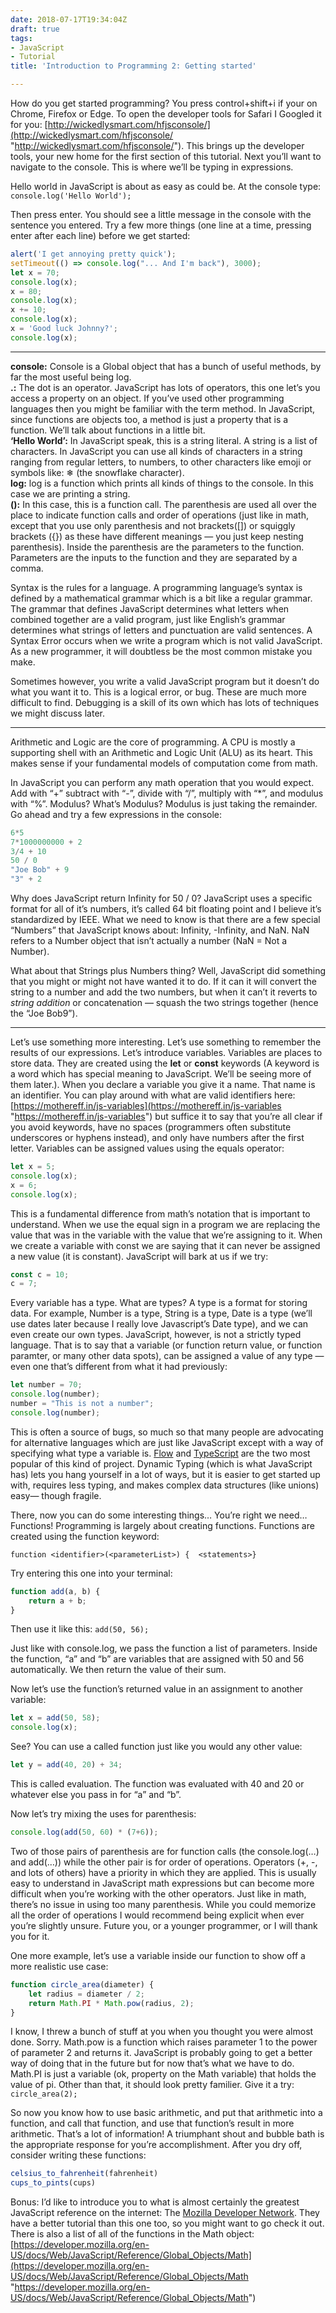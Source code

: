 ```yaml
---
date: 2018-07-17T19:34:04Z
draft: true
tags:
- JavaScript
- Tutorial
title: 'Introduction to Programming 2: Getting started'

---
```

How do you get started programming? You press control+shift+i if your on Chrome, Firefox or Edge. To open the developer tools for Safari I Googled it for you: [http://wickedlysmart.com/hfjsconsole/](http://wickedlysmart.com/hfjsconsole/ "http://wickedlysmart.com/hfjsconsole/"). This brings up the developer tools, your new home for the first section of this tutorial. Next you’ll want to navigate to the console. This is where we’ll be typing in expressions.

Hello world in JavaScript is about as easy as could be. At the console type: `console.log('Hello World');`

Then press enter. You should see a little message in the console with the sentence you entered. Try a few more things (one line at a time, pressing enter after each line) before we get started:

```javascript
alert('I get annoying pretty quick');
setTimeout(() => console.log("... And I'm back"), 3000);
let x = 70;
console.log(x);
x = 80;
console.log(x);
x += 10;
console.log(x);
x = 'Good luck Johnny?';
console.log(x);
```

***

**console:** Console is a Global object that has a bunch of useful methods, by far the most useful being log.  
**.:** The dot is an operator. JavaScript has lots of operators, this one let’s you access a property on an object. If you’ve used other programming languages then you might be familiar with the term method. In JavaScript, since functions are objects too, a method is just a property that is a function. We’ll talk about functions in a little bit.  
**‘Hello World’:** In JavaScript speak, this is a string literal. A string is a list of characters. In JavaScript you can use all kinds of characters in a string ranging from regular letters, to numbers, to other characters like emoji or symbols like: ❄ (the snowflake character).  
**log:** log is a function which prints all kinds of things to the console. In this case we are printing a string.  
**():** In this case, this is a function call. The parenthesis are used all over the place to indicate function calls and order of operations (just like in math, except that you use only parenthesis and not brackets(\[\]) or squiggly brackets ({}) as these have different meanings — you just keep nesting parenthesis). Inside the parenthesis are the parameters to the function. Parameters are the inputs to the function and they are separated by a comma.

Syntax is the rules for a language. A programming language’s syntax is defined by a mathematical grammar which is a bit like a regular grammar. The grammar that defines JavaScript determines what letters when combined together are a valid program, just like English’s grammar determines what strings of letters and punctuation are valid sentences. A Syntax Error occurs when we write a program which is not valid JavaScript. As a new programmer, it will doubtless be the most common mistake you make.

Sometimes however, you write a valid JavaScript program but it doesn’t do what you want it to. This is a logical error, or bug. These are much more difficult to find. Debugging is a skill of its own which has lots of techniques we might discuss later.

***

Arithmetic and Logic are the core of programming. A CPU is mostly a supporting shell with an Arithmetic and Logic Unit (ALU) as its heart. This makes sense if your fundamental models of computation come from math.

In JavaScript you can perform any math operation that you would expect. Add with “+” subtract with “-”, divide with “/”, multiply with “*”, and modulus with “%”. Modulus? What’s Modulus? Modulus is just taking the remainder. Go ahead and try a few expressions in the console:
```javascript
6*5
7*1000000000 + 2
3/4 + 10
50 / 0
"Joe Bob" + 9
"3" + 2
```

Why does JavaScript return Infinity for 50 / 0? JavaScript uses a specific format for all of it’s numbers, it’s called 64 bit floating point and I believe it’s standardized by IEEE. What we need to know is that there are a few special “Numbers” that JavaScript knows about: Infinity, -Infinity, and NaN. NaN refers to a Number object that isn’t actually a number (NaN = Not a Number).

What about that Strings plus Numbers thing? Well, JavaScript did something that you might or might not have wanted it to do. If it can it will convert the string to a number and add the two numbers, but when it can’t it reverts to _string addition_ or concatenation — squash the two strings together (hence the “Joe Bob9”).

***

Let’s use something more interesting. Let’s use something to remember the results of our expressions. Let’s introduce variables. Variables are places to store data. They are created using the **let** or **const** keywords (A keyword is a word which has special meaning to JavaScript. We’ll be seeing more of them later.). When you declare a variable you give it a name. That name is an identifier. You can play around with what are valid identifiers here: [https://mothereff.in/js-variables](https://mothereff.in/js-variables "https://mothereff.in/js-variables") but suffice it to say that you’re all clear if you avoid keywords, have no spaces (programmers often substitute underscores or hyphens instead), and only have numbers after the first letter. Variables can be assigned values using the equals operator:
```javascript
let x = 5;
console.log(x);
x = 6;
console.log(x);
```

This is a fundamental difference from math’s notation that is important to understand. When we use the equal sign in a program we are replacing the value that was in the variable with the value that we’re assigning to it. When we create a variable with const we are saying that it can never be assigned a new value (it is constant). JavaScript will bark at us if we try:
```javascript
const c = 10;
c = 7;
```

Every variable has a type. What are types? A type is a format for storing data. For example, Number is a type, String is a type, Date is a type (we’ll use dates later because I really love Javascript’s Date type), and we can even create our own types. JavaScript, however, is not a strictly typed language. That is to say that a variable (or function return value, or function paramter, or many other data spots), can be assigned a value of any type — even one that’s different from what it had previously:
```javascript
let number = 70;
console.log(number);
number = "This is not a number";
console.log(number);
```

This is often a source of bugs, so much so that many people are advocating for alternative languages which are just like JavaScript except with a way of specifying what type a variable is. [Flow](https://flow.org/en/) and [TypeScript](https://www.typescriptlang.org/) are the two most popular of this kind of project. Dynamic Typing (which is what JavaScript has) lets you hang yourself in a lot of ways, but it is easier to get started up with, requires less typing, and makes complex data structures (like unions) easy— though fragile.

There, now you can do some interesting things… You’re right we need… Functions! Programming is largely about creating functions. Functions are created using the function keyword:

`function <identifier>(<parameterList>) {  <statements>}`

Try entering this one into your terminal:
```javascript
function add(a, b) {
	return a + b;
}
```

Then use it like this: `add(50, 56);`

Just like with console.log, we pass the function a list of parameters. Inside the function, “a” and “b” are variables that are assigned with 50 and 56 automatically. We then return the value of their sum.

Now let’s use the function’s returned value in an assignment to another variable:
```javascript
let x = add(50, 58);
console.log(x);
```

See? You can use a called function just like you would any other value:
```javascript
let y = add(40, 20) + 34;
```

This is called evaluation. The function was evaluated with 40 and 20 or whatever else you pass in for “a” and “b”.

Now let’s try mixing the uses for parenthesis:
```javascript
console.log(add(50, 60) * (7+6));
```

Two of those pairs of parenthesis are for function calls (the console.log(…) and add(…)) while the other pair is for order of operations. Operators (+, -, and lots of others) have a priority in which they are applied. This is usually easy to understand in JavaScript math expressions but can become more difficult when you’re working with the other operators. Just like in math, there’s no issue in using too many parenthesis. While you could memorize all the order of operations I would recommend being explicit when ever you’re slightly unsure. Future you, or a younger programmer, or I will thank you for it.

One more example, let’s use a variable inside our function to show off a more realistic use case:
```javascript
function circle_area(diameter) {
	let radius = diameter / 2;
	return Math.PI * Math.pow(radius, 2);
}
```

I know, I threw a bunch of stuff at you when you thought you were almost done. Sorry. Math.pow is a function which raises parameter 1 to the power of parameter 2 and returns it. JavaScript is probably going to get a better way of doing that in the future but for now that’s what we have to do. Math.PI is just a variable (ok, property on the Math variable) that holds the value of pi. Other than that, it should look pretty familier. Give it a try: `circle_area(2);`

So now you know how to use basic arithmetic, and put that arithmetic into a function, and call that function, and use that function’s result in more arithmetic. That’s a lot of information! A triumphant shout and bubble bath is the appropriate response for you’re accomplishment. After you dry off, consider writing these functions:
```javascript
celsius_to_fahrenheit(fahrenheit)
cups_to_pints(cups)
```

Bonus: I’d like to introduce you to what is almost certainly the greatest JavaScript reference on the internet: The [Mozilla Developer Network](https://developer.mozilla.org/en-US/docs/Web/JavaScript). They have a better tutorial than this one too, so you might want to go check it out. There is also a list of all of the functions in the Math object: [https://developer.mozilla.org/en-US/docs/Web/JavaScript/Reference/Global_Objects/Math](https://developer.mozilla.org/en-US/docs/Web/JavaScript/Reference/Global_Objects/Math "https://developer.mozilla.org/en-US/docs/Web/JavaScript/Reference/Global_Objects/Math")